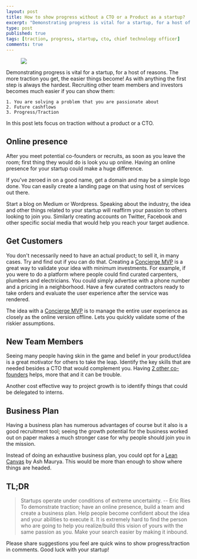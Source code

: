 ```yaml
---
layout: post
title: How to show progress without a CTO or a Product as a startup?
excerpt: "Demonstrating progress is vital for a startup, for a host of reasons. The more traction you get, the easier things become!"
type: post
published: true
tags: [traction, progress, startup, cto, chief technology officer]
comments: true
---
```


<figure>
	<img src="https://pixabay.com/static/uploads/photo/2012/02/28/10/20/achievement-18134_960_720.jpg">
</figure>

Demonstrating progress is vital for a startup, for a host of reasons. The more traction you get, the easier things become! 
As with anything the first step is always the hardest. Recruiting other team members and investors becomes much easier if you can show
them:

    1. You are solving a problem that you are passionate about
    2. Future cashflows
    3. Progress/Traction

In this post lets focus on traction without a product or a CTO.

## Online presence

After you meet potential co-founders or recruits, as soon as you leave the room; first thing they would do is look you up online. 
Having an online presence for your startup could make a huge difference.

If you've zeroed in on a good name, get a domain and may be a simple logo done. You can easily create a landing page on 
that using host of services out there. 

Start a blog on Medium or Wordpress. Speaking about the industry, the idea and other things related to your startup will
reaffirm your passion to others looking to join you. Similarly creating accounts on Twitter, Facebook and other specific
social media that would help you reach your target audience.

## Get Customers
You don't necessarily need to have an actual product; to sell it, in many cases. Try and find out if you can do that. Creating 
a <a href="" title="Concierge MVP" target="_blank">Concierge MVP</a> is a great way to validate your idea with minimum investments. For 
example, if you were to do a platform where people could find curated carpenters, plumbers and electricians. You could simply 
advertise with a phone number and a pricing in a neighborhood. Have a few curated contractors ready to take orders 
and evaluate the user experience after the service was rendered. 

The idea with a <a href="" title="Concierge MVP" target="_blank">Concierge MVP</a> is to manage the entire user experience as closely as the online 
version offline. Lets you quickly validate some of the riskier assumptions.

## New Team Members
Seeing many people having skin in the game and belief in your product/idea is a great motivator for others to take the
leap. Identify the key skills that are needed besides a CTO that would complement you. Having [2 other co-founders](http://onstartups.com/tabid/3339/bid/1242/What-s-The-Optimal-Number-Of-Co-Founders-For-A-Startup-2-09.aspx)
 helps, more that and it can be trouble.
 
Another cost effective way to project growth is to identify things that could be delegated to interns.

## Business Plan
Having a business plan has numerous advantages of course but it also is a good recruitment tool; seeing the growth potential
for the business worked out on paper makes a much stronger case for why people should join you in the mission.

Instead of doing an exhaustive business plan, you could opt for a <a href="https://www.linkedin.com/pulse/why-lean-canvas-vs-business-model-ash-maurya" title="Lean Canvas">
Lean Canvas</a> by Ash Maurya. This would be more than enough to show where things are headed.

## TL;DR

> Startups operate under conditions of extreme uncertainty. -- Eric Ries <br>
>    To demonstrate traction; have an online presence, build a team and create a business plan. Help people become confident 
>    about the idea and your abilities to execute it. It is extremely hard to find the person who are going to help you 
>    realize/build this vision of yours with the same passion as you. Make your search easier by making it inbound.


Please share suggestions you feel are quick wins to show progress/traction in comments. Good luck with your startup!
